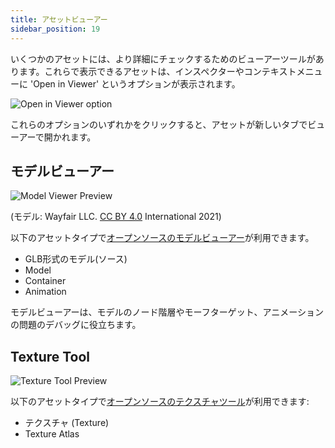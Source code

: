 ```yaml
---
title: アセットビューアー
sidebar_position: 19
---
```


いくつかのアセットには、より詳細にチェックするためのビューアーツールがあります。これらで表示できるアセットは、インスペクターやコンテキストメニューに  'Open in Viewer' というオプションが表示されます。

![Open in Viewer option][open-in-viewer-option]

これらのオプションのいずれかをクリックすると、アセットが新しいタブでビューアーで開かれます。

## モデルビューアー

![Model Viewer Preview][model-viewer-preview]

(モデル: Wayfair LLC. [CC BY 4.0][cc-40] International 2021)

以下のアセットタイプで[オープンソースのモデルビューアー][model-viewer-github]が利用できます。

- GLB形式のモデル(ソース)
- Model
- Container
- Animation

モデルビューアーは、モデルのノード階層やモーフターゲット、アニメーションの問題のデバッグに役立ちます。

## Texture Tool

![Texture Tool Preview][texture-tool-preview]

以下のアセットタイプで[オープンソースのテクスチャツール][texture-tool-github]が利用できます:

- テクスチャ (Texture)
- Texture Atlas

[open-in-viewer-option]: /images/user-manual/assets/viewers/open-in-viewer-option.jpg
[model-viewer-preview]: /images/user-manual/assets/viewers/model-viewer-preview.jpg
[model-viewer-github]: https://github.com/playcanvas/model-viewer
[texture-tool-preview]: /images/user-manual/assets/viewers/texture-tool-preview.jpg
[texture-tool-github]: https://github.com/playcanvas/texture-tool
[cc-40]: https://creativecommons.org/licenses/by/4.0/
